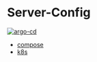 # Server-Config

[![argo-cd](https://argocd.akashisn.info/api/badge?name=server-config)](https://argocd.akashisn.info)

- [compose](compose/README.md)
- [k8s](k8s/README.md)